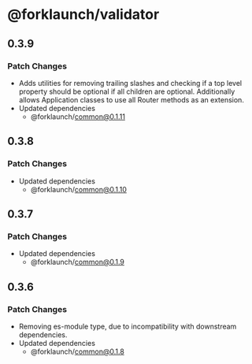 # @forklaunch/validator

## 0.3.9

### Patch Changes

- Adds utilities for removing trailing slashes and checking if a top level property should be optional if all children are optional. Additionally allows Application classes to use all Router methods as an extension.
- Updated dependencies
  - @forklaunch/common@0.1.11

## 0.3.8

### Patch Changes

- Updated dependencies
  - @forklaunch/common@0.1.10

## 0.3.7

### Patch Changes

- Updated dependencies
  - @forklaunch/common@0.1.9

## 0.3.6

### Patch Changes

- Removing es-module type, due to incompatibility with downstream dependencies.
- Updated dependencies
  - @forklaunch/common@0.1.8
